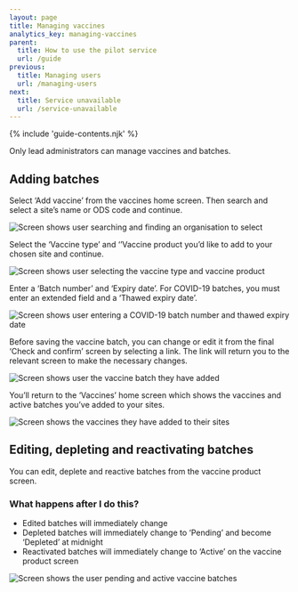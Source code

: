 ```yaml
---
layout: page
title: Managing vaccines
analytics_key: managing-vaccines
parent:
  title: How to use the pilot service
  url: /guide
previous:
  title: Managing users
  url: /managing-users
next:
  title: Service unavailable
  url: /service-unavailable
---
```


{% include 'guide-contents.njk' %}

Only lead administrators can manage vaccines and batches. 

## Adding batches 

Select ‘Add vaccine’ from the vaccines home screen. Then search and select a site’s name or ODS code and continue.

![Screen shows user searching and finding an organisation to select](/images/vaccine-site.png)

Select the ‘Vaccine type’ and ‘’Vaccine product you’d like to add to your chosen site and continue. 

![Screen shows user selecting the vaccine type and vaccine product](/images/vaccine-choose.png)

Enter a ‘Batch number’ and ‘Expiry date’. For COVID-19 batches, you must enter an extended field and a ‘Thawed expiry date’.  

![Screen shows user entering a COVID-19 batch number and thawed expiry date](/images/vaccine-add.png)

Before saving the vaccine batch, you can change or edit it from the final ‘Check and confirm’ screen by selecting a link. The link will return you to the relevant screen to make the necessary changes. 

![Screen shows user the vaccine batch they have added](/images/vaccine-check.png)

You’ll return to the ‘Vaccines’ home screen which shows the vaccines and active batches you’ve added to your sites. 

![Screen shows the vaccines they have added to their sites](/images/vaccine-home.png)

## Editing, depleting and reactivating batches 

You can edit, deplete and reactive batches from the vaccine product screen.  

### What happens after I do this? 

* Edited batches will immediately change
* Depleted batches will immediately change to ‘Pending’ and become ‘Depleted’ at midnight
* Reactivated batches will immediately change to ‘Active’ on the vaccine product screen

![Screen shows the user pending and active vaccine batches](/images/vaccine-depleted.png)

